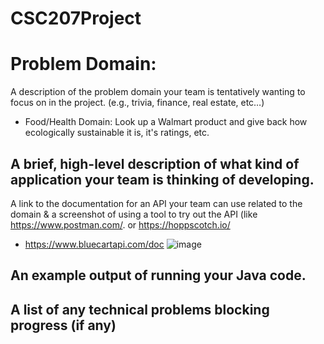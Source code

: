 # CSC207Project

# Problem Domain:
A description of the problem domain your team is tentatively wanting to focus on in the project. (e.g., trivia, finance, real estate, etc…)
- Food/Health Domain: Look up a Walmart product and give back how ecologically sustainable it is, it's ratings, etc. 

A brief, high-level description of what kind of application your team is thinking of developing.
- 

A link to the documentation for an API your team can use related to the domain & a screenshot of using a tool to try out the API (like https://www.postman.com/. or https://hoppscotch.io/ 
- https://www.bluecartapi.com/doc 
![image](https://github.com/arjunmenon17/Csc207Project/assets/144725025/e998e317-d697-474b-a18c-232bce5d7815)

An example output of running your Java code.
- 

A list of any technical problems blocking progress (if any)
- 
